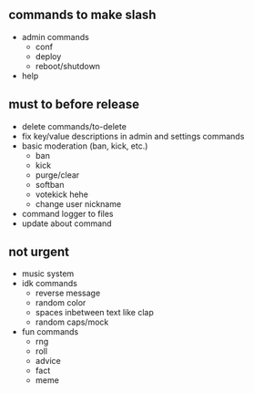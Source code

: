## commands to make slash
- admin commands
  - conf
  - deploy
  - reboot/shutdown
- help

## must to before release
- delete commands/to-delete
- fix key/value descriptions in admin and settings commands
- basic moderation (ban, kick, etc.)
  - ban
  - kick
  - purge/clear
  - softban
  - votekick hehe
  - change user nickname
- command logger to files
- update about command

## not urgent
- music system
- idk commands
  - reverse message
  - random color
  - spaces inbetween text like clap
  - random caps/mock
- fun commands
  - rng
  - roll
  - advice
  - fact
  - meme